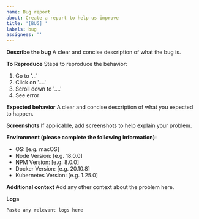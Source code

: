 ```yaml
---
name: Bug report
about: Create a report to help us improve
title: '[BUG] '
labels: bug
assignees: ''
---
```


**Describe the bug**
A clear and concise description of what the bug is.

**To Reproduce**
Steps to reproduce the behavior:
1. Go to '...'
2. Click on '....'
3. Scroll down to '....'
4. See error

**Expected behavior**
A clear and concise description of what you expected to happen.

**Screenshots**
If applicable, add screenshots to help explain your problem.

**Environment (please complete the following information):**
- OS: [e.g. macOS]
- Node Version: [e.g. 18.0.0]
- NPM Version: [e.g. 8.0.0]
- Docker Version: [e.g. 20.10.8]
- Kubernetes Version: [e.g. 1.25.0]

**Additional context**
Add any other context about the problem here.

**Logs**
```
Paste any relevant logs here
``` 